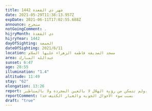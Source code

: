 ```yaml
---
title: شهر ذي القعدة 1442
date: 2021-05-29T11:38:13.957Z
expDate: 2021-06-11T17:02:55.688Z
announce: ستخرج
notGoingComment: .
hijryMonth: ذي القعدة
hijryYear: 1442
dayOfSighting: الجمعة
dateOfSighting: 2021/6/11
location: مسجد الصديقة فاطمة الزهراء عليها السلام
area: عبدالله المبارك
sunset: 6:47
age: 28:55
illumination: "1.4"
altitude: 11:49
stay: "62"
elongation: 13:26
report: ولم تتمكن من رؤية الهلال لا بالعين المجردة ولا بالمناظير.
reportComment: بسبب سوء الأحوال الجوية والغبار الكثيف جدا
draft: "true"
---
```

